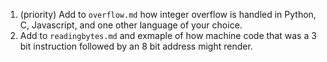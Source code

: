1. (priority) Add to `overflow.md`  how integer overflow is handled in Python, C, Javascript, and one other language of your choice.
1. Add to `readingbytes.md` and exmaple of how machine code that was a 3 bit instruction followed by an 8 bit address might render.  

```{index} overflow.md
```
```{index} readingbytes.md
```

